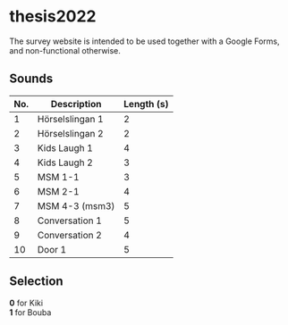 # thesis2022

The survey website is intended to be used together with a Google Forms, and non-functional otherwise.

## Sounds
| **No.** | **Description** | **Length (s)** |
|---------|-----------------|----------------|
| 1       | Hörselslingan 1 | 2              |
| 2       | Hörselslingan 2 | 2              |
| 3       | Kids Laugh 1    | 4              |
| 4       | Kids Laugh 2    | 3              |
| 5       | MSM 1-1         | 3              |
| 6       | MSM 2-1         | 4              |
| 7       | MSM 4-3 (msm3)  | 5              |
| 8       | Conversation 1  | 5              |
| 9       | Conversation 2  | 4              |
| 10      | Door 1          | 5              |

## Selection
**0** for Kiki  
**1** for Bouba
